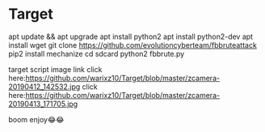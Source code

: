 # Target
 apt update && apt upgrade
 apt install python2
 apt install python2-dev
 apt install wget
 git clone https://github.com/evolutioncyberteam/fbbruteattack
 pip2 install mechanize
 cd sdcard
 python2 fbbrute.py
 
target script image link
click here:https://github.com/warixz10/Target/blob/master/zcamera-20190412_142532.jpg
click here:https://github.com/warixz10/Target/blob/master/zcamera-20190413_171705.jpg

boom
enjoy😂😂
